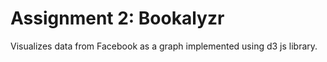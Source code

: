 Assignment 2: Bookalyzr
===========

Visualizes data from Facebook as a graph implemented using d3 js library.
